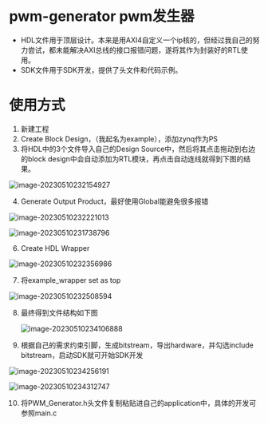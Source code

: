 # pwm-generator pwm发生器

- HDL文件用于顶层设计。本来是用AXI4自定义一个ip核的，但经过我自己的努力尝试，都未能解决AXI总线的接口报错问题，遂将其作为封装好的RTL使用。
- SDK文件用于SDK开发，提供了头文件和代码示例。

# 使用方式

1. 新建工程
2. Create Block Design，（我起名为example），添加zynq作为PS
3. 将HDL中的3个文件导入自己的Design Source中，然后将其点击拖动到右边的block design中会自动添加为RTL模块，再点击自动连线就得到下图的结果。

![image-20230510232154927](http://picture.xiaoooooobawang.xyz/image-20230510232154927.png)

4. Generate Output Product，最好使用Global能避免很多报错

![image-20230510232221013](http://picture.xiaoooooobawang.xyz/image-20230510232221013.png)

![image-20230510231738796](http://picture.xiaoooooobawang.xyz/image-20230510231738796.png)

6. Create HDL Wrapper 

![image-20230510232356986](http://picture.xiaoooooobawang.xyz/image-20230510232356986.png)

7. 将example_wrapper set as top

![image-20230510232508594](http://picture.xiaoooooobawang.xyz/image-20230510232508594.png)

8. 最终得到文件结构如下图

   ![image-20230510234106888](http://picture.xiaoooooobawang.xyz/image-20230510234106888.png)

9. 根据自己的需求约束引脚，生成bitstream，导出hardware，并勾选include bitstream，启动SDK就可开始SDK开发

![image-20230510234256191](http://picture.xiaoooooobawang.xyz/image-20230510234256191.png)

![image-20230510234312747](http://picture.xiaoooooobawang.xyz/image-20230510234312747.png)

10. 将PWM_Generator.h头文件复制粘贴进自己的application中，具体的开发可参照main.c
